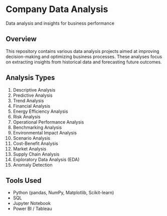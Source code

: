# Company Data Analysis
Data analysis and insights for business performance

## Overview
This repository contains various data analysis projects aimed at improving decision-making and optimizing business processes. These analyses focus on extracting insights from historical data and forecasting future outcomes.

## Analysis Types
1. Descriptive Analysis
2. Predictive Analysis
3. Trend Analysis
4. Financial Analysis
5. Energy Efficiency Analysis
6. Risk Analysis
7. Operational Performance Analysis
8. Benchmarking Analysis
9. Environmental Impact Analysis
10. Scenario Analysis
11. Cost-Benefit Analysis
12. Market Analysis
13. Supply Chain Analysis
14. Exploratory Data Analysis (EDA)
15. Anomaly Detection

## Tools Used
- Python (pandas, NumPy, Matplotlib, Scikit-learn)
- SQL
- Jupyter Notebook
- Power BI / Tableau
